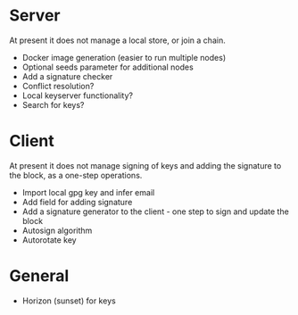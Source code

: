 # Server

At present it does not manage a local store, or join a chain.  

 * Docker image generation (easier to run multiple nodes)
 * Optional seeds parameter for additional nodes
 * Add a signature checker 
 * Conflict resolution?
 * Local keyserver functionality?  
 * Search for keys?

# Client

At present it does not manage signing of keys and adding the signature to the block, as a one-step operations.

 * Import local gpg key and infer email
 * Add field for adding signature
 * Add a signature generator to the client - one step to sign and update the block
 * Autosign algorithm
 * Autorotate key

# General

 * Horizon (sunset) for keys




